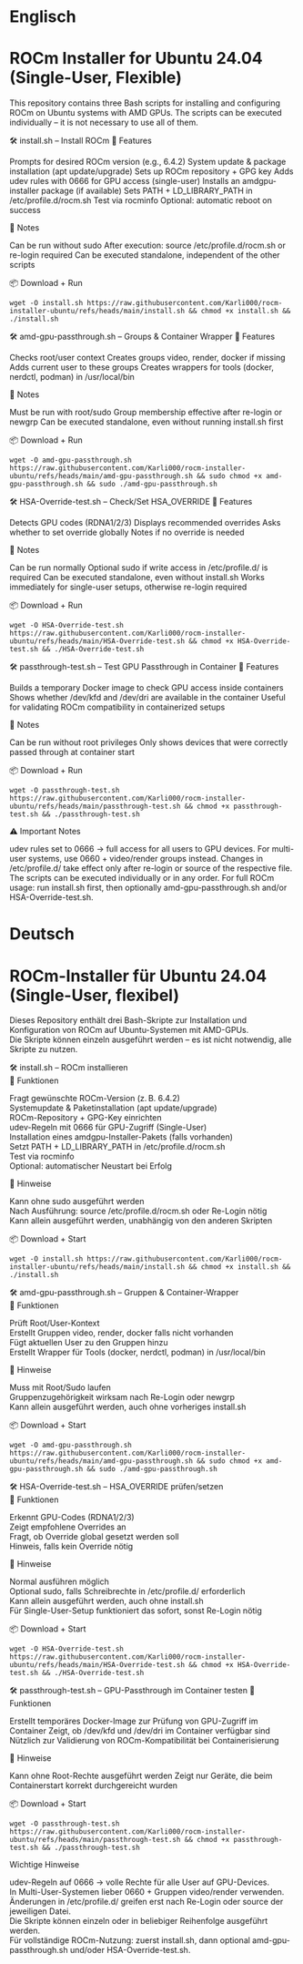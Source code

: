 # Englisch
# ROCm Installer for Ubuntu 24.04 (Single-User, Flexible)

This repository contains three Bash scripts for installing and configuring ROCm on Ubuntu systems with AMD GPUs.
The scripts can be executed individually – it is not necessary to use all of them.

🛠️ install.sh – Install ROCm
🚀 Features

Prompts for desired ROCm version (e.g., 6.4.2)
System update & package installation (apt update/upgrade)
Sets up ROCm repository + GPG key
Adds udev rules with 0666 for GPU access (single-user)
Installs an amdgpu-installer package (if available)
Sets PATH + LD_LIBRARY_PATH in /etc/profile.d/rocm.sh
Test via rocminfo
Optional: automatic reboot on success

🧩 Notes

Can be run without sudo
After execution: source /etc/profile.d/rocm.sh or re-login required
Can be executed standalone, independent of the other scripts

📦 Download + Run

```
wget -O install.sh https://raw.githubusercontent.com/Karli000/rocm-installer-ubuntu/refs/heads/main/install.sh && chmod +x install.sh && ./install.sh
```

🛠️ amd-gpu-passthrough.sh – Groups & Container Wrapper
🚀 Features

Checks root/user context
Creates groups video, render, docker if missing
Adds current user to these groups
Creates wrappers for tools (docker, nerdctl, podman) in /usr/local/bin

🧩 Notes

Must be run with root/sudo
Group membership effective after re-login or newgrp
Can be executed standalone, even without running install.sh first

📦 Download + Run

```
wget -O amd-gpu-passthrough.sh https://raw.githubusercontent.com/Karli000/rocm-installer-ubuntu/refs/heads/main/amd-gpu-passthrough.sh && sudo chmod +x amd-gpu-passthrough.sh && sudo ./amd-gpu-passthrough.sh
```

🛠️ HSA-Override-test.sh – Check/Set HSA_OVERRIDE
🚀 Features

Detects GPU codes (RDNA1/2/3)
Displays recommended overrides
Asks whether to set override globally
Notes if no override is needed

🧩 Notes

Can be run normally
Optional sudo if write access in /etc/profile.d/ is required
Can be executed standalone, even without install.sh
Works immediately for single-user setups, otherwise re-login required

📦 Download + Run

```
wget -O HSA-Override-test.sh https://raw.githubusercontent.com/Karli000/rocm-installer-ubuntu/refs/heads/main/HSA-Override-test.sh && chmod +x HSA-Override-test.sh && ./HSA-Override-test.sh
```

🛠️ passthrough-test.sh – Test GPU Passthrough in Container
🚀 Features

Builds a temporary Docker image to check GPU access inside containers
Shows whether /dev/kfd and /dev/dri are available in the container
Useful for validating ROCm compatibility in containerized setups

🧩 Notes

Can be run without root privileges
Only shows devices that were correctly passed through at container start

📦 Download + Run
```
wget -O passthrough-test.sh https://raw.githubusercontent.com/Karli000/rocm-installer-ubuntu/refs/heads/main/passthrough-test.sh && chmod +x passthrough-test.sh && ./passthrough-test.sh
```

⚠️ Important Notes

udev rules set to 0666 → full access for all users to GPU devices.
For multi-user systems, use 0660 + video/render groups instead.
Changes in /etc/profile.d/ take effect only after re-login or source of the respective file.
The scripts can be executed individually or in any order.
For full ROCm usage: run install.sh first, then optionally amd-gpu-passthrough.sh and/or HSA-Override-test.sh.


# Deutsch
# ROCm-Installer für Ubuntu 24.04 (Single-User, flexibel)

Dieses Repository enthält drei Bash-Skripte zur Installation und Konfiguration von ROCm auf Ubuntu-Systemen mit AMD-GPUs.  
Die Skripte können einzeln ausgeführt werden – es ist nicht notwendig, alle Skripte zu nutzen.

🛠️ install.sh – ROCm installieren  
🚀 Funktionen

Fragt gewünschte ROCm-Version (z. B. 6.4.2)  
Systemupdate & Paketinstallation (apt update/upgrade)  
ROCm-Repository + GPG-Key einrichten  
udev-Regeln mit 0666 für GPU-Zugriff (Single-User)  
Installation eines amdgpu-Installer-Pakets (falls vorhanden)  
Setzt PATH + LD_LIBRARY_PATH in /etc/profile.d/rocm.sh  
Test via rocminfo  
Optional: automatischer Neustart bei Erfolg

🧩 Hinweise

Kann ohne sudo ausgeführt werden  
Nach Ausführung: source /etc/profile.d/rocm.sh oder Re-Login nötig  
Kann allein ausgeführt werden, unabhängig von den anderen Skripten

📦 Download + Start  
```
wget -O install.sh https://raw.githubusercontent.com/Karli000/rocm-installer-ubuntu/refs/heads/main/install.sh && chmod +x install.sh && ./install.sh
```

🛠️ amd-gpu-passthrough.sh – Gruppen & Container-Wrapper  
🚀 Funktionen

Prüft Root/User-Kontext  
Erstellt Gruppen video, render, docker falls nicht vorhanden  
Fügt aktuellen User zu den Gruppen hinzu  
Erstellt Wrapper für Tools (docker, nerdctl, podman) in /usr/local/bin

🧩 Hinweise

Muss mit Root/Sudo laufen  
Gruppenzugehörigkeit wirksam nach Re-Login oder newgrp  
Kann allein ausgeführt werden, auch ohne vorheriges install.sh

📦 Download + Start  
```
wget -O amd-gpu-passthrough.sh https://raw.githubusercontent.com/Karli000/rocm-installer-ubuntu/refs/heads/main/amd-gpu-passthrough.sh && sudo chmod +x amd-gpu-passthrough.sh && sudo ./amd-gpu-passthrough.sh
```

🛠️ HSA-Override-test.sh – HSA_OVERRIDE prüfen/setzen  
🚀 Funktionen

Erkennt GPU-Codes (RDNA1/2/3)  
Zeigt empfohlene Overrides an  
Fragt, ob Override global gesetzt werden soll  
Hinweis, falls kein Override nötig

🧩 Hinweise

Normal ausführen möglich  
Optional sudo, falls Schreibrechte in /etc/profile.d/ erforderlich  
Kann allein ausgeführt werden, auch ohne install.sh  
Für Single-User-Setup funktioniert das sofort, sonst Re-Login nötig

📦 Download + Start  
```
wget -O HSA-Override-test.sh https://raw.githubusercontent.com/Karli000/rocm-installer-ubuntu/refs/heads/main/HSA-Override-test.sh && chmod +x HSA-Override-test.sh && ./HSA-Override-test.sh
```

🛠️ passthrough-test.sh – GPU-Passthrough im Container testen
🚀 Funktionen

Erstellt temporäres Docker-Image zur Prüfung von GPU-Zugriff im Container
Zeigt, ob /dev/kfd und /dev/dri im Container verfügbar sind
Nützlich zur Validierung von ROCm-Kompatibilität bei Containerisierung

🧩 Hinweise

Kann ohne Root-Rechte ausgeführt werden
Zeigt nur Geräte, die beim Containerstart korrekt durchgereicht wurden

📦 Download + Start

```
wget -O passthrough-test.sh https://raw.githubusercontent.com/Karli000/rocm-installer-ubuntu/refs/heads/main/passthrough-test.sh && chmod +x passthrough-test.sh && ./passthrough-test.sh
```

Wichtige Hinweise

udev-Regeln auf 0666 → volle Rechte für alle User auf GPU-Devices.  
In Multi-User-Systemen lieber 0660 + Gruppen video/render verwenden.  
Änderungen in /etc/profile.d/ greifen erst nach Re-Login oder source der jeweiligen Datei.  
Die Skripte können einzeln oder in beliebiger Reihenfolge ausgeführt werden.  
Für vollständige ROCm-Nutzung: zuerst install.sh, dann optional amd-gpu-passthrough.sh und/oder HSA-Override-test.sh.
